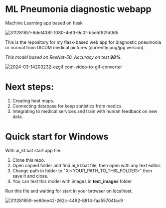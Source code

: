 # ML Pneumonia diagnostic webapp

Machine Learning app based on flask

![311281651-6def438f-1080-4ef3-9c0f-b5e5f92fd065](https://github.com/everythingisc00l/ML-Pneumonia-diagnostic-web-app/assets/105049664/6f6d2e06-dc4d-4926-9320-af71ab353fc3)



This is the repository for my flask-based web app for diagnostic pneumonia or normal from DICOM medical pictures (currently png/jpg version).

*This model based on ResNet-50. Accuracy on test **98%**.*

![2024-03-14203232-ezgif com-video-to-gif-converter](https://github.com/everythingisc00l/ML-Pneumonia-diagnostic-web-app/assets/105049664/6cfd7bdf-cc1a-487e-8f8c-fb9fa0a00f0a)

# Next steps:

1. Creating heat maps.
2. Connecting database for keep statistics from medics.
3. Integrating to medical services and train with human feedback on new data.

# Quick start for Windows

With ai_kt.bat start app file.

1. Clone this repo.
2. Open copied folder and find ai_kt.bat file, then open with any text editor.
3. Change path in folder to "X:<YOUR_PATH_TO_THIS_FOLDER>\" then save it and close.
4. You can test this model with images in **test_images** folder
   
Run this file and waiting for start in your browser on localhost.

![311281659-ee60ee42-262c-4492-8814-faa55704fac9](https://github.com/everythingisc00l/ML-Pneumonia-diagnostic-web-app/assets/105049664/45f2cb21-a211-48cc-81da-59b4a5ade14a)
